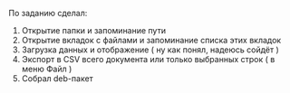 По заданию сделал:
1) Открытие папки и запоминание пути
2) Открытие вкладок с файлами и запоминание списка этих вкладок
3) Загрузка данных и отображение ( ну как понял, надеюсь сойдёт )
4) Экспорт в CSV всего документа или только выбранных строк ( в меню Файл )
5) Собрал deb-пакет
